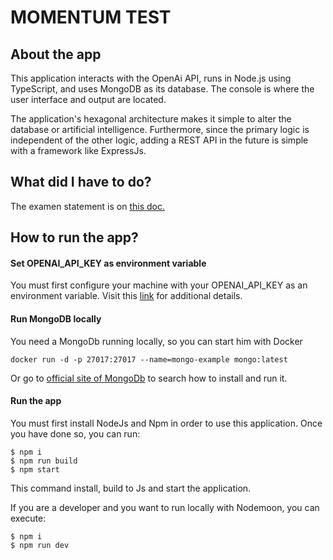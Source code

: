 # MOMENTUM TEST

## About the app
This application interacts with the OpenAi API, runs in Node.js using TypeScript, and uses MongoDB as its database. The console is where the user interface and output are located.

The application's hexagonal architecture makes it simple to alter the database or artificial intelligence. Furthermore, since the primary logic is independent of the other logic, adding a REST API in the future is simple with a framework like ExpressJs.


## What did I have to do?
The examen statement is on [this doc.](EXAM-STATEMENT.md)

## How to run the app?

#### Set OPENAI_API_KEY as environment variable
You must first configure your machine with your OPENAI_API_KEY as an environment variable. Visit this [link](https://platform.openai.com/docs/quickstart/step-2-setup-your-api-key) for additional details.

#### Run MongoDB locally

You need a MongoDb running locally, so you can start him with Docker

    docker run -d -p 27017:27017 --name=mongo-example mongo:latest

Or go to [official site of MongoDb](https://www.mongodb.com) to search how to install and run it.

#### Run the app
You must first install NodeJs and Npm in order to use this application. Once you have done so, you can run:

    $ npm i 
    $ npm run build 
    $ npm start

This command install, build to Js and start the application.

If you are a developer and you want to run locally with Nodemoon, you can execute:

    $ npm i
    $ npm run dev
